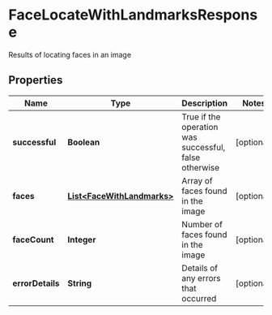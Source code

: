 

# FaceLocateWithLandmarksResponse

Results of locating faces in an image

## Properties

| Name | Type | Description | Notes |
|------------ | ------------- | ------------- | -------------|
|**successful** | **Boolean** | True if the operation was successful, false otherwise |  [optional] |
|**faces** | [**List&lt;FaceWithLandmarks&gt;**](FaceWithLandmarks.md) | Array of faces found in the image |  [optional] |
|**faceCount** | **Integer** | Number of faces found in the image |  [optional] |
|**errorDetails** | **String** | Details of any errors that occurred |  [optional] |



